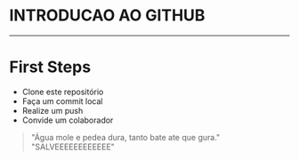 # INTRODUCAO AO GITHUB
---
# First Steps
- Clone este repositório
- Faça um commit local
- Realize um push
- Convide um colaborador

> "Água mole e pedea dura, tanto bate ate que gura."
> "SALVEEEEEEEEEEEE"